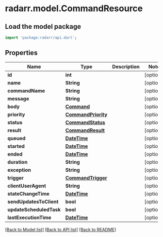 # radarr.model.CommandResource

## Load the model package
```dart
import 'package:radarr/api.dart';
```

## Properties
Name | Type | Description | Notes
------------ | ------------- | ------------- | -------------
**id** | **int** |  | [optional] 
**name** | **String** |  | [optional] 
**commandName** | **String** |  | [optional] 
**message** | **String** |  | [optional] 
**body** | [**Command**](Command.md) |  | [optional] 
**priority** | [**CommandPriority**](CommandPriority.md) |  | [optional] 
**status** | [**CommandStatus**](CommandStatus.md) |  | [optional] 
**result** | [**CommandResult**](CommandResult.md) |  | [optional] 
**queued** | [**DateTime**](DateTime.md) |  | [optional] 
**started** | [**DateTime**](DateTime.md) |  | [optional] 
**ended** | [**DateTime**](DateTime.md) |  | [optional] 
**duration** | **String** |  | [optional] 
**exception** | **String** |  | [optional] 
**trigger** | [**CommandTrigger**](CommandTrigger.md) |  | [optional] 
**clientUserAgent** | **String** |  | [optional] 
**stateChangeTime** | [**DateTime**](DateTime.md) |  | [optional] 
**sendUpdatesToClient** | **bool** |  | [optional] 
**updateScheduledTask** | **bool** |  | [optional] 
**lastExecutionTime** | [**DateTime**](DateTime.md) |  | [optional] 

[[Back to Model list]](../README.md#documentation-for-models) [[Back to API list]](../README.md#documentation-for-api-endpoints) [[Back to README]](../README.md)


